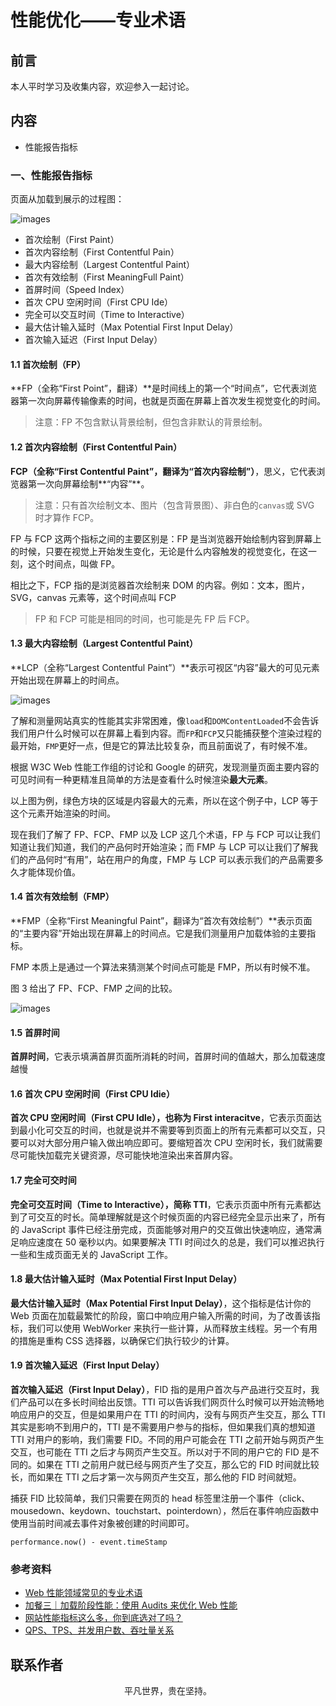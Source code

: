 # 性能优化——专业术语

## 前言

本人平时学习及收集内容，欢迎参入一起讨论。

## 内容

- 性能报告指标

### 一、性能报告指标

页面从加载到展示的过程图：

![images](performance39.png)

- 首次绘制（First Paint）
- 首次内容绘制（First Contentful Pain）
- 最大内容绘制（Largest Contentful Paint）
- 首次有效绘制（First MeaningFull Paint）
- 首屏时间（Speed Index）
- 首次 CPU 空闲时间（First CPU Ide）
- 完全可以交互时间（Time to Interactive）
- 最大估计输入延时（Max Potential First Input Delay）
- 首次输入延迟（First Input Delay）

#### 1.1 首次绘制（FP）

**FP（全称“First Point”，翻译）**是时间线上的第一个“时间点”，它代表浏览器第一次向屏幕传输像素的时间，也就是页面在屏幕上首次发生视觉变化的时间。

> 注意：FP 不包含默认背景绘制，但包含非默认的背景绘制。

#### 1.2 首次内容绘制（First Contentful Pain）

**FCP（全称“First Contentful Paint”，翻译为“首次内容绘制”）**，思义，它代表浏览器第一次向屏幕绘制**“内容”**。

> 注意：只有首次绘制文本、图片（包含背景图）、非白色的`canvas`或 SVG 时才算作 FCP。

FP 与 FCP 这两个指标之间的主要区别是：FP 是当浏览器开始绘制内容到屏幕上的时候，只要在视觉上开始发生变化，无论是什么内容触发的视觉变化，在这一刻，这个时间点，叫做 FP。

相比之下，FCP 指的是浏览器首次绘制来 DOM 的内容。例如：文本，图片，SVG，canvas 元素等，这个时间点叫 FCP

> FP 和 FCP 可能是相同的时间，也可能是先 FP 后 FCP。

#### 1.3 最大内容绘制（Largest Contentful Paint）

**LCP（全称“Largest Contentful Paint”）**表示可视区“内容”最大的可见元素开始出现在屏幕上的时间点。

![images](performance42.jpg)

了解和测量网站真实的性能其实非常困难，像`load`和`DOMContentLoaded`不会告诉我们用户什么时候可以在屏幕上看到内容。而`FP`和`FCP`又只能捕获整个渲染过程的最开始，`FMP`更好一点，但是它的算法比较复杂，而且前面说了，有时候不准。

根据 W3C Web 性能工作组的讨论和 Google 的研究，发现测量页面主要内容的可见时间有一种更精准且简单的方法是查看什么时候渲染**最大元素**。

以上图为例，绿色方块的区域是内容最大的元素，所以在这个例子中，LCP 等于这个元素开始渲染的时间。

现在我们了解了 FP、FCP、FMP 以及 LCP 这几个术语，FP 与 FCP 可以让我们知道让我们知道，我们的产品何时开始渲染；而 FMP 与 LCP 可以让我们了解我们的产品何时“有用”，站在用户的角度，FMP 与 LCP 可以表示我们的产品需要多久才能体现价值。

#### 1.4 首次有效绘制（FMP）

**FMP（全称“First Meaningful Paint”，翻译为“首次有效绘制”）**表示页面的“主要内容”开始出现在屏幕上的时间点。它是我们测量用户加载体验的主要指标。

FMP 本质上是通过一个算法来猜测某个时间点可能是 FMP，所以有时候不准。

图 3 给出了 FP、FCP、FMP 之间的比较。

![images](performance41.jpg)

#### 1.5 首屏时间

**首屏时间**，它表示填满首屏页面所消耗的时间，首屏时间的值越大，那么加载速度越慢

#### 1.6 首次 CPU 空闲时间（First CPU Idie）

**首次 CPU 空闲时间（First CPU Idle），也称为 First interacitve**，它表示页面达到最小化可交互的时间，也就是说并不需要等到页面上的所有元素都可以交互，只要可以对大部分用户输入做出响应即可。要缩短首次 CPU 空闲时长，我们就需要尽可能快加载完关键资源，尽可能快地渲染出来首屏内容。

#### 1.7 完全可交时间

**完全可交互时间（Time to Interactive），简称 TTI**，它表示页面中所有元素都达到了可交互的时长。简单理解就是这个时候页面的内容已经完全显示出来了，所有的 JavaScript 事件已经注册完成，页面能够对用户的交互做出快速响应，通常满足响应速度在 50 毫秒以内。如果要解决 TTI 时间过久的总是，我们可以推迟执行一些和生成页面无关的 JavaScript 工作。

#### 1.8 最大估计输入延时（Max Potential First Input Delay）

**最大估计输入延时（Max Potential First Input Delay）**，这个指标是估计你的 Web 页面在加载最繁忙的阶段，窗口中响应用户输入所需的时间，为了改善该指标，我们可以使用 WebWorker 来执行一些计算，从而释放主线程。另一个有用的措施是重构 CSS 选择器，以确保它们执行较少的计算。

#### 1.9 首次输入延迟（First Input Delay）

**首次输入延迟（First Input Delay）**，FID 指的是用户首次与产品进行交互时，我们产品可以在多长时间给出反馈。TTI 可以告诉我们网页什么时候可以开始流畅地响应用户的交互，但是如果用户在 TTI 的时间内，没有与网页产生交互，那么 TTI 其实是影响不到用户的，TTI 是不需要用户参与的指标，但如果我们真的想知道 TTI 对用户的影响，我们需要 FID。不同的用户可能会在 TTI 之前开始与网页产生交互，也可能在 TTI 之后才与网页产生交互。所以对于不同的用户它的 FID 是不同的。如果在 TTI 之前用户就已经与网页产生了交互，那么它的 FID 时间就比较长，而如果在 TTI 之后才第一次与网页产生交互，那么他的 FID 时间就短。

捕获 FID 比较简单，我们只需要在网页的 head 标签里注册一个事件（click、mousedown、keydown、touchstart、pointerdown），然后在事件响应函数中使用当前时间减去事件对象被创建的时间即可。

```
performance.now() - event.timeStamp
```

### 参考资料

- [Web 性能领域常见的专业术语](https://mp.weixin.qq.com/s/GIpmZIY6yxGRBpkTDHuJuw)
- [加餐三｜加载阶段性能：使用 Audits 来优化 Web 性能](https://time.geekbang.org/column/article/174254)
- [网站性能指标这么多，你到底选对了吗？](https://mp.weixin.qq.com/s/_6iI-aKOzUOsFVXW5vqJuA)
- [QPS、TPS、并发用户数、吞吐量关系](https://juejin.im/post/5c2cb5e15188257a937fbfaf)

## 联系作者

<div align="center">
    <p>
        平凡世界，贵在坚持。
    </p>
    <img :src="$withBase('/about/contact.png')" />
</div>
